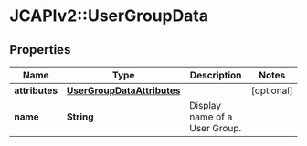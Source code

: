 # JCAPIv2::UserGroupData

## Properties
Name | Type | Description | Notes
------------ | ------------- | ------------- | -------------
**attributes** | [**UserGroupDataAttributes**](UserGroupDataAttributes.md) |  | [optional] 
**name** | **String** | Display name of a User Group. | 


